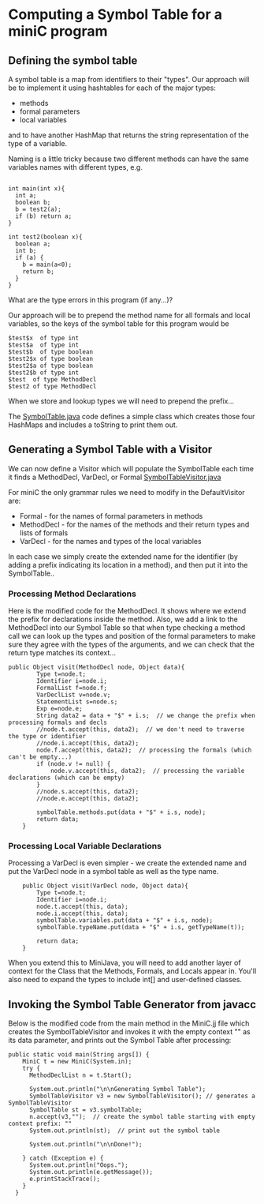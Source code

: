 # Computing a Symbol Table for a miniC program

## Defining the symbol table
A symbol table is a map from identifiers to their "types". Our approach will be to implement it using hashtables for each of the major types:
* methods
* formal parameters
* local variables

and to have another HashMap that returns the string representation of the type of a variable.

Naming is a little tricky because two different methods can have the same variables names with different types, e.g.
```

int main(int x){
  int a;
  boolean b;
  b = test2(a);
  if (b) return a;
}

int test2(boolean x){
  boolean a;
  int b;
  if (a) {
    b = main(a<0);
    return b;
  }
}
```
What are the type errors in this program (if any...)?

Our approach will be to prepend the method name for all formals and local variables, so the keys of the symbol table for this program would be
```
$test$x  of type int
$test$a  of type int
$test$b  of type boolean
$test2$x of type boolean
$test2$a of type boolean
$test2$b of type int
$test  of type MethodDecl
$test2 of type MethodDecl
```
When we store and lookup types we will need to prepend the prefix...

The [SymbolTable.java](../../code/MiniC/SymbolTable.java) code defines a simple class which creates those four HashMaps 
and includes a toString to print them out.

## Generating a Symbol Table with a Visitor

We can now define a Visitor which will populate the SymbolTable each time it finds a MethodDecl, VarDecl, or Formal
[SymbolTableVisitor.java](../../code/MiniC/SymbolTableVisitor.java)

For miniC the only grammar rules we need to modify in the DefaultVisitor are:
* Formal  - for the names of formal parameters in methods
* MethodDecl - for the names of the methods and their return types and lists of formals
* VarDecl - for the names and types of the local variables

In each case we simply create the extended name for the identifier (by adding a prefix indicating
its location in a method), and then put it into the SymbolTable.. 

### Processing Method Declarations
Here is the modified code for the MethodDecl.  It shows where we extend the prefix for
declarations inside the method. Also, we add a link to the MethodDecl into our Symbol Table
so that when type checking a method call we can look up the types and position of the formal
parameters to make sure they agree with the types of the arguments, and we can check that the
return type matches its context... 

```
public Object visit(MethodDecl node, Object data){ 
        Type t=node.t;
        Identifier i=node.i;
        FormalList f=node.f;
        VarDeclList v=node.v;
        StatementList s=node.s;
        Exp e=node.e;
        String data2 = data + "$" + i.s;  // we change the prefix when processing formals and decls
        //node.t.accept(this, data2);  // we don't need to traverse the type or identifier 
        //node.i.accept(this, data2);
        node.f.accept(this, data2);  // processing the formals (which can't be empty...)
        if (node.v != null) {
            node.v.accept(this, data2);  // processing the variable declarations (which can be empty)
        }
        //node.s.accept(this, data2);
        //node.e.accept(this, data2);

        symbolTable.methods.put(data + "$" + i.s, node);
        return data; 
    }
```

### Processing Local Variable Declarations
Processing a VarDecl is even simpler - we create the extended name and 
put the VarDecl node in a symbol table as well as the type name.
```
    public Object visit(VarDecl node, Object data){ 
        Type t=node.t;
        Identifier i=node.i;
        node.t.accept(this, data);
        node.i.accept(this, data);
        symbolTable.variables.put(data + "$" + i.s, node);
        symbolTable.typeName.put(data + "$" + i.s, getTypeName(t));

        return data;
    }
```

When you extend this to MiniJava, you will need to add another layer of context for the Class
that the Methods, Formals, and Locals appear in. You'll also need to expand the types to include
int[] and user-defined classes.

## Invoking the Symbol Table Generator from javacc
Below is the modified code from the main method in the MiniC.jj file which creates the SymbolTableVisitor and invokes it with the empty context "" as its data parameter, and 
prints out the Symbol Table after processing:

```
public static void main(String args[]) {
    MiniC t = new MiniC(System.in);
    try {
      MethodDeclList n = t.Start();

      System.out.println("\n\nGenerating Symbol Table");
      SymbolTableVisitor v3 = new SymbolTableVisitor(); // generates a SymbolTableVisitor
      SymbolTable st = v3.symbolTable;
      n.accept(v3,"");  // create the symbol table starting with empty context prefix: ""
      System.out.println(st);  // print out the symbol table

      System.out.println("\n\nDone!");

    } catch (Exception e) {
      System.out.println("Oops.");
      System.out.println(e.getMessage());
      e.printStackTrace();
    }
  }
```

